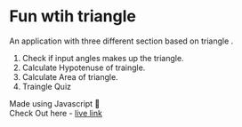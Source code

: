 # Fun wtih triangle
An application with three different section based on triangle . 
1. Check if input angles makes up the triangle.
2. Calculate Hypotenuse of traingle.
3. Calculate Area of triangle.
4. Traingle Quiz

Made using Javascript 🤍 <br />
Check Out here -  [live link](https://triangle-fun-mark012.netlify.app/)
